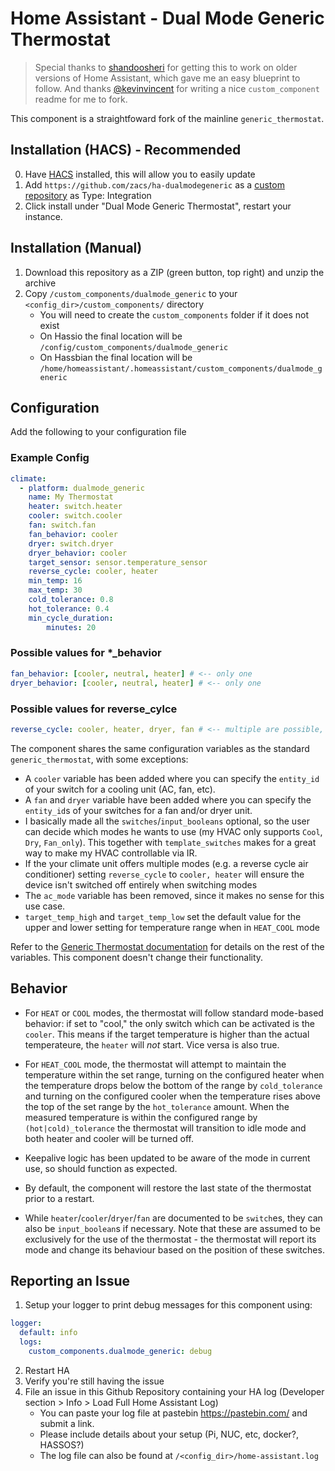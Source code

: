 # Home Assistant - Dual Mode Generic Thermostat

> Special thanks to [shandoosheri](https://community.home-assistant.io/t/heat-cool-generic-thermostat/76443) for getting this to work on older versions of Home Assistant, which gave me an easy blueprint to follow. And thanks [@kevinvincent](https://github.com/kevinvincent) for writing a nice `custom_component` readme for me to fork.

This component is a straightfoward fork of the mainline `generic_thermostat`.

## Installation (HACS) - Recommended
0. Have [HACS](https://custom-components.github.io/hacs/installation/manual/) installed, this will allow you to easily update
1. Add `https://github.com/zacs/ha-dualmodegeneric` as a [custom repository](https://custom-components.github.io/hacs/usage/settings/#add-custom-repositories) as Type: Integration
2. Click install under "Dual Mode Generic Thermostat", restart your instance.

## Installation (Manual)
1. Download this repository as a ZIP (green button, top right) and unzip the archive
2. Copy `/custom_components/dualmode_generic` to your `<config_dir>/custom_components/` directory
   * You will need to create the `custom_components` folder if it does not exist
   * On Hassio the final location will be `/config/custom_components/dualmode_generic`
   * On Hassbian the final location will be `/home/homeassistant/.homeassistant/custom_components/dualmode_generic`

## Configuration
Add the following to your configuration file

### Example Config
```yaml
climate:
  - platform: dualmode_generic
    name: My Thermostat
    heater: switch.heater
    cooler: switch.cooler
    fan: switch.fan
    fan_behavior: cooler
    dryer: switch.dryer
    dryer_behavior: cooler
    target_sensor: sensor.temperature_sensor
    reverse_cycle: cooler, heater
    min_temp: 16
    max_temp: 30
    cold_tolerance: 0.8
    hot_tolerance: 0.4
    min_cycle_duration:
        minutes: 20
```

### Possible values for *_behavior
```yaml
fan_behavior: [cooler, neutral, heater] # <-- only one
dryer_behavior: [cooler, neutral, heater] # <-- only one
```

### Possible values for reverse_cylce
```yaml
reverse_cycle: cooler, heater, dryer, fan # <-- multiple are possible, (True/False) are still valid for backward compatibility
```

The component shares the same configuration variables as the standard `generic_thermostat`, with some exceptions:
* A `cooler` variable has been added where you can specify the `entity_id` of your switch for a cooling unit (AC, fan, etc).
* A `fan` and `dryer` variable have been added where you can specify the `entity_id`s of your switches for a fan and/or dryer unit.
* I basically made all the `switches`/`input_booleans` optional, so the user can decide which modes he wants to use (my HVAC only supports `Cool`, `Dry`, `Fan_only`). This together with `template_switches` makes for a great way to make my HVAC controllable via IR.
* If the your climate unit offers multiple modes (e.g. a reverse cycle air conditioner) setting `reverse_cycle` to `cooler, heater` will ensure the device isn't switched off entirely when switching modes
* The `ac_mode` variable has been removed, since it makes no sense for this use case.
* `target_temp_high` and `target_temp_low` set the default value for the upper and lower setting for temperature range when in `HEAT_COOL` mode

Refer to the [Generic Thermostat documentation](https://www.home-assistant.io/components/generic_thermostat/) for details on the rest of the variables. This component doesn't change their functionality.

## Behavior

* For `HEAT` or `COOL` modes, the thermostat will follow standard mode-based behavior: if set to "cool," the only switch which can be activated is the `cooler`. This means if the target temperature is higher than the actual temperateure, the `heater` will _not_ start. Vice versa is also true.

* For `HEAT_COOL` mode, the thermostat will attempt to maintain the temperature within the set range, turning on the configured heater when the temperature drops below the bottom of the range by `cold_tolerance` and turning on the configured cooler when the temperature rises above the top of the set range by the `hot_tolerance` amount. When the measured temperature is within the configured range by `(hot|cold)_tolerance` the thermostat will transition to idle mode and both heater and cooler will be turned off.

* Keepalive logic has been updated to be aware of the mode in current use, so should function as expected.

* By default, the component will restore the last state of the thermostat prior to a restart.

* While `heater`/`cooler`/`dryer`/`fan` are documented to be `switch`es, they can also be `input_boolean`s if necessary. Note that these are assumed to be exclusively for the use of the thermostat - the thermostat will report its mode and change its behaviour based on the position of these switches.


## Reporting an Issue
1. Setup your logger to print debug messages for this component using:
```yaml
logger:
  default: info
  logs:
    custom_components.dualmode_generic: debug
```
2. Restart HA
3. Verify you're still having the issue
4. File an issue in this Github Repository containing your HA log (Developer section > Info > Load Full Home Assistant Log)
   * You can paste your log file at pastebin https://pastebin.com/ and submit a link.
   * Please include details about your setup (Pi, NUC, etc, docker?, HASSOS?)
   * The log file can also be found at `/<config_dir>/home-assistant.log`
